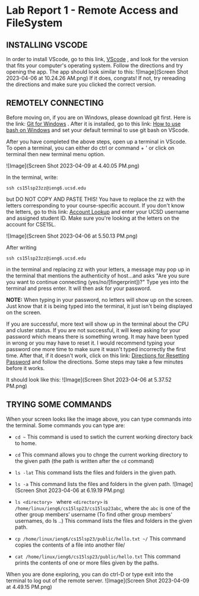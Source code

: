 # Lab Report 1 - Remote Access and FileSystem

## INSTALLING VSCODE

In order to install VScode, go to this link, [VScode](https://code.visualstudio.com/) , and look for the version that fits your computer's operating system. Follow the directions and try opening the app. The app should look similar to this:
![Image](Screen Shot 2023-04-06 at 10.24.26 AM.png)
If it does, congrats! If not, try rereading the directions and make sure you clicked the correct version.

## REMOTELY CONNECTING

Before moving on, if you are on Windows, please download git first. Here is the link: [Git for Windows](https://gitforwindows.org/) . After it is installed, go to this link: [How to use bash on Windows](https://stackoverflow.com/questions/42606837/how-do-i-use-bash-on-windows-from-the-visual-studio-code-integrated-terminal/50527994#50527994) and set your default terminal to use git bash on VScode.

After you have completed the above steps, open up a terminal in VScode. To open a terminal, you can either do ctrl or command + ' or click on terminal then new terminal menu option. 

![Image](Screen Shot 2023-04-09 at 4.40.05 PM.png)

In the terminal, write:
```
ssh cs15lsp23zz@ieng6.ucsd.edu 
```
but DO NOT COPY AND PASTE THIS! You have to replace the zz with the letters corresponding to your course-specific account. If you don't know the letters, go to this link: [Account Lookup](https://sdacs.ucsd.edu/~icc/index.php) and enter your UCSD username and assigned student ID. Make sure you're looking at the letters on the account for CSE15L. 

![Image](Screen Shot 2023-04-06 at 5.50.13 PM.png)

After writing
```
ssh cs15lsp23zz@ieng6.ucsd.edu 
```
in the terminal and replacing zz with your letters, a message may pop up in the terminal that mentions the authenticity of host...and asks "Are you sure you want to continue connecting (yes/no/[fingerprint])?" Type yes into the terminal and press enter. It will then ask for your password.

**NOTE:** When typing in your password, no letters will show up on the screen. Just know that it is being typed into the terminal, it just isn't being displayed on the screen. 

If you are successful, more text will show up in the terminal about the CPU and cluster status. If you are not successful, it will keep asking for your password which means there is something wrong. It may have been typed in wrong or you may have to reset it. I would recommend typing your password one more time to make sure it wasn't typed incorrectly the first time. After that, if it doesn't work, click on this link: [Directions for Resetting Password](https://drive.google.com/file/d/17IDZn8Qq7Q0RkYMxdiIR0o6HJ3B5YqSW/view) and follow the directions. Some steps may take a few minutes before it works. 

It should look like this: 
![Image](Screen Shot 2023-04-06 at 5.37.52 PM.png)

## TRYING SOME COMMANDS

When your screen looks like the image above, you can type commands into the terminal. Some commands you can type are:
- ``` cd ~ ``` This command is used to swtich the current working directory back to home.
- ``` cd ``` This command allows you to chnge the current working directory to the given path (the path is written after the ```cd``` command)
- ``` ls -lat ``` This command lists the files and folders in the given path.
- ``` ls -a ``` This command lists the files and folders in the given path.
![Image](Screen Shot 2023-04-06 at 6.19.19 PM.png)

- ```ls <directory> ``` where ```<directory>``` is ```/home/linux/ieng6/cs15lsp23/cs15lsp23abc```, where the ```abc``` is one of the other group members’ username (To find other group members' usernames, do ls ..) 
This command lists the files and folders in the given path.
- ``` cp /home/linux/ieng6/cs15lsp23/public/hello.txt ~/ ``` This command copies the contents of a file into another file/
- ``` cat /home/linux/ieng6/cs15lsp23/public/hello.txt ``` This command prints the contents of one or more files given by the paths.

When you are done exploring, you can do ctrl-D or type exit into the terminal to log out of the remote server. 
![Image](Screen Shot 2023-04-09 at 4.49.15 PM.png)
